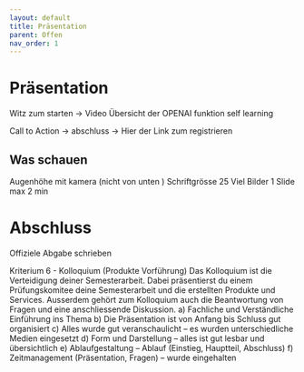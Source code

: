 ```yaml
---
layout: default
title: Präsentation
parent: Offen
nav_order: 1
---
```


# Präsentation

Witz zum starten -> Video
Übersicht der OPENAI funktion self learning


Call to Action -> abschluss -> Hier der Link zum registrieren

## Was schauen

Augenhöhe mit kamera (nicht von unten )
Schriftgrösse 25
Viel Bilder
1 Slide max 2 min

# Abschluss

Offiziele Abgabe schrieben



Kriterium 6 - Kolloquium (Produkte Vorführung)
Das Kolloquium ist die Verteidigung deiner Semesterarbeit. Dabei präsentierst du einem Prüfungskomitee deine Semesterarbeit und die erstellten Produkte und Services. Ausserdem gehört zum Kolloquium
auch die Beantwortung von Fragen und eine anschliessende Diskussion.
a) Fachliche und Verständliche Einführung ins Thema
b) Die Präsentation ist von Anfang bis Schluss gut organisiert
c) Alles wurde gut veranschaulicht – es wurden unterschiedliche Medien eingesetzt
d) Form und Darstellung – alles ist gut lesbar und übersichtlich
e) Ablaufgestaltung – Ablauf (Einstieg, Hauptteil, Abschluss)
f) Zeitmanagement (Präsentation, Fragen) – wurde eingehalten
